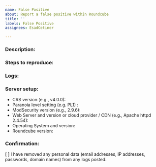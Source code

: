 ```yaml
---
name: False Positive
about: Report a false positive within Roundcube
title: ''
labels: False Positive
assignees: EsadCetiner

---
```


<!--
Please make sure you fill out all of the fields below and provide detailed information about your problem so your issue can easily be reproduced and fixed. 
-->

### Description:


### Steps to reproduce:


### Logs:


### Server setup:

- CRS version (e.g., v4.0.0):
- Paranoia level setting (e.g. PL1) :
- ModSecurity version (e.g., 2.9.6):
- Web Server and version or cloud provider / CDN (e.g., Apache httpd 2.4.54):
- Operating System and version:
- Roundcube version:

### Confirmation:

[ ] I have removed any personal data (email addresses, IP addresses,
passwords, domain names) from any logs posted.
